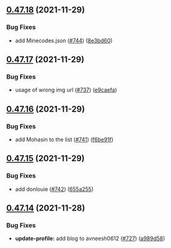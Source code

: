 ## [0.47.18](https://github.com/EddieHubCommunity/LinkFree/compare/v0.47.17...v0.47.18) (2021-11-29)


### Bug Fixes

* add Minecodes.json ([#744](https://github.com/EddieHubCommunity/LinkFree/issues/744)) ([8e3bd60](https://github.com/EddieHubCommunity/LinkFree/commit/8e3bd604a4699aca17981a4deadd1266e0738276))



## [0.47.17](https://github.com/EddieHubCommunity/LinkFree/compare/v0.47.16...v0.47.17) (2021-11-29)


### Bug Fixes

* usage of wrong img url ([#737](https://github.com/EddieHubCommunity/LinkFree/issues/737)) ([e9caefa](https://github.com/EddieHubCommunity/LinkFree/commit/e9caefa220f37c5b5ab8883d50f8f3a9f9d84b62))



## [0.47.16](https://github.com/EddieHubCommunity/LinkFree/compare/v0.47.15...v0.47.16) (2021-11-29)


### Bug Fixes

* add Mohasin to the list ([#741](https://github.com/EddieHubCommunity/LinkFree/issues/741)) ([f6be91f](https://github.com/EddieHubCommunity/LinkFree/commit/f6be91f468e10022c64649d569d5fe940ac5333d))



## [0.47.15](https://github.com/EddieHubCommunity/LinkFree/compare/v0.47.14...v0.47.15) (2021-11-29)


### Bug Fixes

* add donlouie ([#742](https://github.com/EddieHubCommunity/LinkFree/issues/742)) ([655a255](https://github.com/EddieHubCommunity/LinkFree/commit/655a255c9003efcaed7e7e0b5510cbc2bbdbe976))



## [0.47.14](https://github.com/EddieHubCommunity/LinkFree/compare/v0.47.13...v0.47.14) (2021-11-28)


### Bug Fixes

* **update-profile:** add blog to avneesh0612 ([#727](https://github.com/EddieHubCommunity/LinkFree/issues/727)) ([a989d58](https://github.com/EddieHubCommunity/LinkFree/commit/a989d58d7b3379c725e4e3191a06bac1ab35d877))



